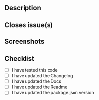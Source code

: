 ## Description

## Closes issue(s)

## Screenshots

## Checklist
- [ ] I have tested this code
- [ ] I have updated the Changelog
- [ ] I have updated the Docs
- [ ] I have updated the Readme
- [ ] I have updated the package.json version